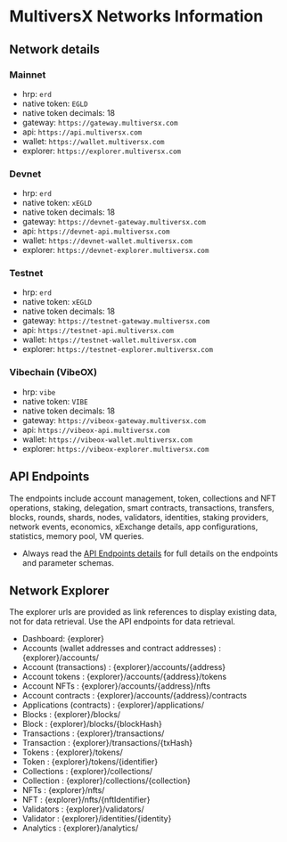 # MultiversX Networks Information

## Network details

### Mainnet

- hrp: `erd`
- native token: `EGLD`
- native token decimals: 18
- gateway: `https://gateway.multiversx.com`
- api: `https://api.multiversx.com`
- wallet: `https://wallet.multiversx.com`
- explorer: `https://explorer.multiversx.com`

### Devnet

- hrp: `erd`
- native token: `xEGLD`
- native token decimals: 18
- gateway: `https://devnet-gateway.multiversx.com`
- api: `https://devnet-api.multiversx.com`
- wallet: `https://devnet-wallet.multiversx.com`
- explorer: `https://devnet-explorer.multiversx.com`

### Testnet

- hrp: `erd`
- native token: `xEGLD`
- native token decimals: 18
- gateway: `https://testnet-gateway.multiversx.com`
- api: `https://testnet-api.multiversx.com`
- wallet: `https://testnet-wallet.multiversx.com`
- explorer: `https://testnet-explorer.multiversx.com`

### Vibechain (VibeOX)

- hrp: `vibe`
- native token: `VIBE`
- native token decimals: 18
- gateway: `https://vibeox-gateway.multiversx.com`
- api: `https://vibeox-api.multiversx.com`
- wallet: `https://vibeox-wallet.multiversx.com`
- explorer: `https://vibeox-explorer.multiversx.com`

## API Endpoints

The endpoints include account management, token, collections and NFT operations, staking, delegation, smart contracts, transactions, transfers, blocks, rounds, shards, nodes, validators, identities, staking providers, network events, economics, xExchange details, app configurations, statistics, memory pool, VM queries.

- Always read the [API Endpoints details](./content/api-endpoints/api-endpoints.md) for full details on the endpoints and parameter schemas.

## Network Explorer 

The explorer urls are provided as link references to display existing data, not for data retrieval. 
Use the API endpoints for data retrieval.

- Dashboard: {explorer}
- Accounts (wallet addresses and contract addresses) : {explorer}/accounts/
- Account (transactions) : {explorer}/accounts/{address}
- Account tokens : {explorer}/accounts/{address}/tokens
- Account NFTs : {explorer}/accounts/{address}/nfts
- Account contracts : {explorer}/accounts/{address}/contracts
- Applications (contracts) : {explorer}/applications/
- Blocks : {explorer}/blocks/
- Block : {explorer}/blocks/{blockHash}
- Transactions : {explorer}/transactions/
- Transaction : {explorer}/transactions/{txHash}
- Tokens : {explorer}/tokens/
- Token : {explorer}/tokens/{identifier}
- Collections : {explorer}/collections/
- Collection : {explorer}/collections/{collection}
- NFTs : {explorer}/nfts/
- NFT : {explorer}/nfts/{nftIdentifier}
- Validators : {explorer}/validators/
- Validator : {explorer}/identities/{identity}
- Analytics : {explorer}/analytics/
